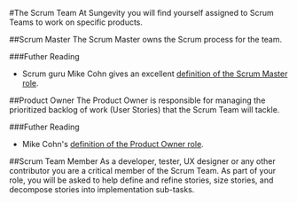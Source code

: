 #The Scrum Team
At Sungevity you will find yourself assigned to Scrum Teams to work on specific products. 

##Scrum Master
The Scrum Master owns the Scrum process for the team. 

###Futher Reading
* Scrum guru Mike Cohn gives an excellent [definition of the Scrum Master role](http://www.mountaingoatsoftware.com/agile/scrum/scrummaster/).

##Product Owner
The Product Owner is responsible for managing the prioritized backlog of work (User Stories) that the Scrum Team will tackle.  

###Futher Reading
* Mike Cohn's [definition of the Product Owner role](http://www.mountaingoatsoftware.com/agile/scrum/product-owner/).

##Scrum Team Member
As a developer, tester, UX designer or any other contributor you are a critical member of the Scrum Team. As part of your role, you will be asked to help define and refine stories, size stories, and decompose stories into implementation sub-tasks.

